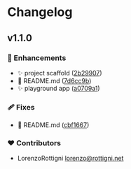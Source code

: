 # Changelog


## v1.1.0


### 🚀 Enhancements

- ✨  project scaffold ([2b29907](https://github.com/your-org/nuxt3-paypal/commit/2b29907))
- 📝  README.md ([7d6cc9b](https://github.com/your-org/nuxt3-paypal/commit/7d6cc9b))
- ✨  playground app ([a0709a1](https://github.com/your-org/nuxt3-paypal/commit/a0709a1))

### 🩹 Fixes

- 🐛  README.md ([cbf1667](https://github.com/your-org/nuxt3-paypal/commit/cbf1667))

### ❤️ Contributors

- LorenzoRottigni <lorenzo@rottigni.net>

